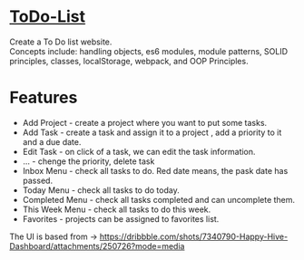 # [ToDo-List](https://dorisashehi.github.io/ToDo-List/)


Create a To Do list website. \
Concepts include: handling objects, es6 modules, module patterns, SOLID principles, classes, localStorage, webpack, and OOP Principles.

# Features

- Add Project - create a project where you want to put some tasks.
- Add Task - create a task and assign it to a project , add a priority to it and a due date.
- Edit Task - on click of a task, we can edit the task information.
- ... - chenge the priority, delete task
- Inbox Menu - check all tasks to do. Red date means, the pask date has passed.
- Today Menu - check all tasks to do today.
- Completed Menu - check all tasks completed and can uncomplete them.
- This Week Menu - check all tasks to do this week.
- Favorites - projects can be assigned to favorites list.


The UI is based from -> https://dribbble.com/shots/7340790-Happy-Hive-Dashboard/attachments/250726?mode=media


